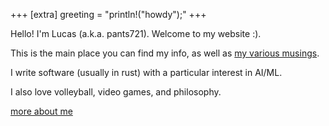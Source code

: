 +++
[extra]
greeting = "println!(\"howdy\");"
+++

Hello! I'm Lucas (a.k.a. pants721). Welcome to my website :).

This is the main place you can find my info, as well as <a href="/blog">my various musings</a>.

I write software (usually in rust) with a particular interest in AI/ML.

I also love volleyball, video games, and philosophy.

<a href="/about">more about me</a>
